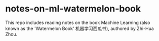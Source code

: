 # notes-on-ml-watermelon-book
This repo includes reading notes on the book Machine Learning (also known as the 'Watermelon Book' 机器学习西瓜书), authored by Zhi-Hua Zhou.
